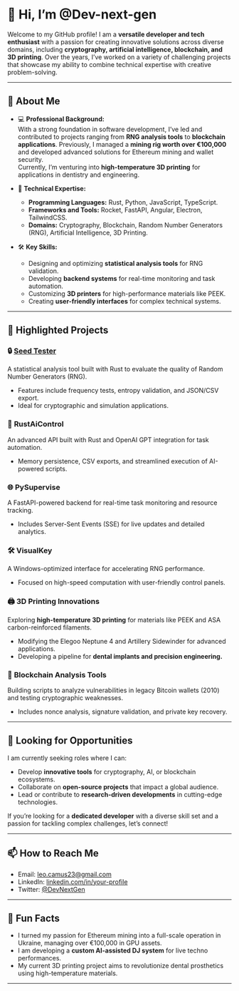 # 👋 Hi, I’m @Dev-next-gen

Welcome to my GitHub profile! I am a **versatile developer and tech enthusiast** with a passion for creating innovative solutions across diverse domains, including **cryptography, artificial intelligence, blockchain, and 3D printing**. Over the years, I’ve worked on a variety of challenging projects that showcase my ability to combine technical expertise with creative problem-solving.

---

## 🌟 **About Me**

- 💻 **Professional Background:**  
  With a strong foundation in software development, I’ve led and contributed to projects ranging from **RNG analysis tools** to **blockchain applications**. Previously, I managed a **mining rig worth over €100,000** and developed advanced solutions for Ethereum mining and wallet security.  
  Currently, I’m venturing into **high-temperature 3D printing** for applications in dentistry and engineering.

- 🌱 **Technical Expertise:**  
  - **Programming Languages:** Rust, Python, JavaScript, TypeScript.  
  - **Frameworks and Tools:** Rocket, FastAPI, Angular, Electron, TailwindCSS.  
  - **Domains:** Cryptography, Blockchain, Random Number Generators (RNG), Artificial Intelligence, 3D Printing.

- 🛠 **Key Skills:**  
  - Designing and optimizing **statistical analysis tools** for RNG validation.  
  - Developing **backend systems** for real-time monitoring and task automation.  
  - Customizing **3D printers** for high-performance materials like PEEK.  
  - Creating **user-friendly interfaces** for complex technical systems.

---

## 🚀 **Highlighted Projects**

### 🔒 **[Seed Tester](https://github.com/Dev-next-gen/seed_tester)**  
A statistical analysis tool built with Rust to evaluate the quality of Random Number Generators (RNG).  
- Features include frequency tests, entropy validation, and JSON/CSV export.  
- Ideal for cryptographic and simulation applications.  

### 🤖 **RustAiControl**  
An advanced API built with Rust and OpenAI GPT integration for task automation.  
- Memory persistence, CSV exports, and streamlined execution of AI-powered scripts.  

### 🌐 **PySupervise**  
A FastAPI-powered backend for real-time task monitoring and resource tracking.  
- Includes Server-Sent Events (SSE) for live updates and detailed analytics.  

### 🛠 **VisualKey**  
A Windows-optimized interface for accelerating RNG performance.  
- Focused on high-speed computation with user-friendly control panels.  

### 🖨️ **3D Printing Innovations**  
Exploring **high-temperature 3D printing** for materials like PEEK and ASA carbon-reinforced filaments.  
- Modifying the Elegoo Neptune 4 and Artillery Sidewinder for advanced applications.  
- Developing a pipeline for **dental implants and precision engineering.**  

### 🔗 **Blockchain Analysis Tools**  
Building scripts to analyze vulnerabilities in legacy Bitcoin wallets (2010) and testing cryptographic weaknesses.  
- Includes nonce analysis, signature validation, and private key recovery.  

---

## 💼 **Looking for Opportunities**

I am currently seeking roles where I can:  
- Develop **innovative tools** for cryptography, AI, or blockchain ecosystems.  
- Collaborate on **open-source projects** that impact a global audience.  
- Lead or contribute to **research-driven developments** in cutting-edge technologies.  

If you’re looking for a **dedicated developer** with a diverse skill set and a passion for tackling complex challenges, let’s connect!

---

## 📫 **How to Reach Me**

- Email: leo.camus23@gmail.com 
- LinkedIn: [linkedin.com/in/your-profile](https://linkedin.com/in/your-profile)  
- Twitter: [@DevNextGen](https://twitter.com/DevNextGen)  

---

## 🎯 **Fun Facts**

- I turned my passion for Ethereum mining into a full-scale operation in Ukraine, managing over €100,000 in GPU assets.  
- I am developing a **custom AI-assisted DJ system** for live techno performances.  
- My current 3D printing project aims to revolutionize dental prosthetics using high-temperature materials.

---

<!---
Dev-next-gen/Dev-next-gen is a ✨ special ✨ repository because its `README.md` (this file) appears on your GitHub profile.
You can click the Preview link to take a look at your changes.
--->
